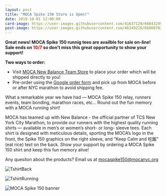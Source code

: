 ```yaml
---
layout: post
title: "MOCA Spike 150 Store is Open!"
date: 2019-10-01 12:00:00
card-image: https://user-images.githubusercontent.com/41637129/66043249-aac59100-e4ec-11e9-8330-c4c5a6959d51.jpeg
post-image: https://user-images.githubusercontent.com/46349226/66008702-871b3000-e485-11e9-8996-ffc4d804ab4a.jpg
---
```

<b>Great news! MOCA Spike 150 runnig tees are availble for sale on-line!   Sale ends on <span style="color:red;">10/7</span> so don't miss this great opportunity to show your support! </b>

<b>Two ways to order:</b>
<!--more-->
<div class="title-block">
<ul>
  <li>Visit <a href="https://www.newbalanceteam.com/team/member/order?orderId=56449">MOCA New Balance Team Store</a> to place your order which will be shipped directly to you!</li>
  <li>Pre-order using the <a href="https://forms.gle/oQucetKVoMaHVFny8">Google order form</a> and pick up from MOCA before or after NYC marathon to avoid shipping fee.</li>
 </ul>
</div>

What a remarkable year we have had — MOCA Spike 150 relay, runners events, team bonding, marathon races, etc... Round out the fun memory with a MOCA running shirt!

MOCA has teamed up with New Balance - the official partner of TCS New York City Marathon, to provide our runners with the highest quality running shirts — available in men’s or women’s short- or long- sleeve tees.  Each shirt is designed with meticulous details, sporting the MOCA’s logo in the front, the Spike 150 graphics on the right sleeve, and “Keep Calm and 吃飯” (eat rice) text on the back. Show your support by ordering a MOCA Spike 150 shirt and keep this fun memory alive!

Any quesiton about the products? Email us at <a href="mailto:mocaspike150@mocanyc.org">mocaspike150@mocanyc.org</a>

![TshirtBack](https://user-images.githubusercontent.com/41637129/66038629-b01cde80-e4e0-11e9-93ae-9db4d53ab6c4.jpeg)

![TshirtRunning](https://user-images.githubusercontent.com/46349226/66008347-fc860100-e483-11e9-9299-eb9a75c8cbb6.jpg)

![MOCA Spike 150 banner](https://user-images.githubusercontent.com/46349226/66006907-5e436c80-e47e-11e9-8bc8-bdea9b810b2a.JPG "MOCA Spike 150 banner")


  
